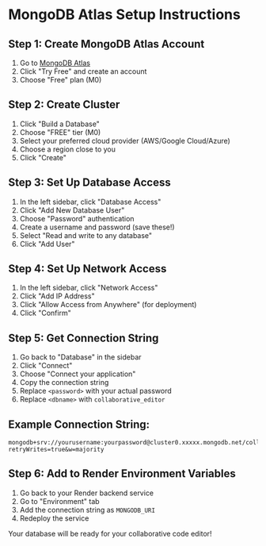 # MongoDB Atlas Setup Instructions

## Step 1: Create MongoDB Atlas Account
1. Go to [MongoDB Atlas](https://www.mongodb.com/atlas)
2. Click "Try Free" and create an account
3. Choose "Free" plan (M0)

## Step 2: Create Cluster
1. Click "Build a Database"
2. Choose "FREE" tier (M0)
3. Select your preferred cloud provider (AWS/Google Cloud/Azure)
4. Choose a region close to you
5. Click "Create"

## Step 3: Set Up Database Access
1. In the left sidebar, click "Database Access"
2. Click "Add New Database User"
3. Choose "Password" authentication
4. Create a username and password (save these!)
5. Select "Read and write to any database"
6. Click "Add User"

## Step 4: Set Up Network Access
1. In the left sidebar, click "Network Access"
2. Click "Add IP Address"
3. Click "Allow Access from Anywhere" (for deployment)
4. Click "Confirm"

## Step 5: Get Connection String
1. Go back to "Database" in the sidebar
2. Click "Connect"
3. Choose "Connect your application"
4. Copy the connection string
5. Replace `<password>` with your actual password
6. Replace `<dbname>` with `collaborative_editor`

## Example Connection String:
```
mongodb+srv://yourusername:yourpassword@cluster0.xxxxx.mongodb.net/collaborative_editor?retryWrites=true&w=majority
```

## Step 6: Add to Render Environment Variables
1. Go back to your Render backend service
2. Go to "Environment" tab
3. Add the connection string as `MONGODB_URI`
4. Redeploy the service

Your database will be ready for your collaborative code editor!
